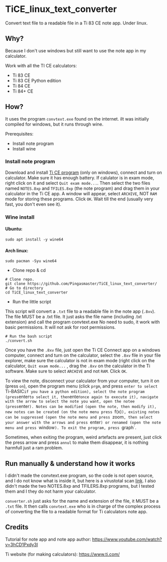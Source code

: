 # TiCE_linux_text_converter
Convert text file to a readable file in a Ti 83 CE note app. Under linux.

## Why?

Because I don't use windows but still want to use the note app in my calculator.

Work with all the TI CE calculators:
* Ti 83 CE
* Ti 83 CE Python edition
* Ti 84 CE
* Ti 84+ CE 

## How?

It uses the program `convtext.exe` found on the internet. iIt was initially compiled for windows, but it runs through wine.

Prerequisites:
* Install note program
* Install wine

### Install note program

Download and install [Ti CE program](https://education.ti.com/en/products/computer-software/ti-connect-ce-sw) (only on windows), connect and turn on calculator. Make sure it has enough battery.
If calulator is in exam mode, right click on it and select `Quit exam mode...`.
Then select the two files named `NOTES.8xp` and `TFILES.8xp` (the note program) and drag them in your calculator in the Ti CE app. A window will appear, select `ARCHIVE`, NOT `RAM` mode for storing these programs. Click `OK`. Wait till the end (usually very fast, you don't even see it).

### Wine install

#### Ubuntu:

```
sudo apt install -y wine64
```

#### Arch linux:

```
sudo pacman -Syu wine64
```

* Clone repo & cd

```
# Clone repo.
git clone https://github.com/Pingasmaster/TiCE_linux_text_converter/
# Go to directory
cd TiCE_linux_text_converter
```

* Run the little script

This script will convert a `.txt` file to a readable file in the note app (`.8xv`).
The file MUST be a .txt file.
It just asks the file name (including .txt extension) and call the program convtext.exe
No need to sudo, it work with basic permissions. It will not ask for root permissions.

```
# Run the bash script
./convert.sh
```

Once you have the `.8xv` file, just open the Ti CE Connect app on a windows computer, connect and turn on the calculator, select the `.8xv` file in your file explorer, make sure the calculator is not in exam mode (right click on the calculator, `Quit exam mode...` , drag the `.8xv` on the calculator in the Ti software. Make sure to select `ARCHIVE` and not `RAM`. Click `OK`.

To view the note, disconnect your calculator from your computer, turn it on (press `on`),  open the program menu (click `prgm`, and press `enter to select `Ti-BASIC` if you have a python edition), select the note program (press `enter` to select it, then `enter` once again to execute it), navigate with the arrow to select the note you want, open the notee (press `enter`). Notes can be modified (open the note, then modify it), new notes can be created (on the note menu press `f(x)`), existing notes can be suppressed (open the note menu and press `zoom`, then select your answer with the arrows and press `enter`) or renamed (open the note menu and press `window`). To exit the program, press `graph`.

Sometimes, when exiting the program, weird artefacts are present, just click the press arrow and press `annul` to make them disappear, it is nothing harmfull just a ram problem.

## Run manually & understand how it works

I didn't made the convtext.exe program, so the code is not open source, and I do not know what is inside it, but here is a virustotal scan [link](https://www.virustotal.com/gui/file/2041cfbd9e8340eee89112bb7cd0a50ee228c7f9dd65d1eea8ab10b907e8658e).
I also didn't made the two NOTES.8xp and TFILERS.8xp programs, but I tested them and I they do not harm your calculator.

`converter.sh` just asks for the name and extension of the file, it MUST be a `.txt` file. It then calls `convtext.exe` who is in charge of the complex process of converting the file to a readable format for Ti calculators note app.

## Credits

Tutorial for note app and note app author:
https://www.youtube.com/watch?v=3hCD1Pxdy3I

Ti website (for making calculators):
https://www.ti.com/
